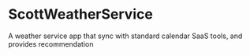 # ScottWeatherService
A weather service app that sync with standard calendar SaaS tools, and provides recommendation
